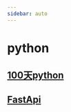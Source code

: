 ```yaml
---
sidebar: auto
---
```

# python

## [100天python](https://github.com/jackfrued/Python-100-Days)

## [FastApi](./fastapi)
